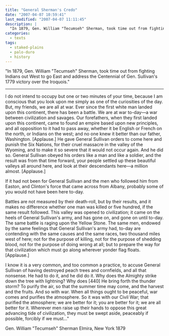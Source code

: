 ```yaml
---
title: "General Sherman's Credo"
date: "2007-04-07 10:59:41"
last_modified: "2007-04-07 11:11:45"
description: |
  "In 1879, Gen. William "Tecumseh" Sherman, took time out from fighting Indians out West to go East and address the Centennial of Gen. Sullivan's 1779 victory over the Iroquois."
categories:
  - texts
tags:
  - staked-plains
  - palo-duro
  - history  
---
```

  "In 1879, Gen. William "Tecumseh" Sherman, took time out from fighting Indians out West to go East and address the Centennial of Gen. Sullivan's 1779 victory over the Iroquois."
***

I do not intend to occupy but one or two minutes of your time, because I am conscious that you look upon me simply as one of the curiosities of the day. But, my friends, we are all at war. Ever since the first white man landed upon this continent, there has been a battle. We are at war to-day—a war between civilization and savages. Our forefathers, when they first landed upon this continent, came to found an empire based upon new principles, and all opposition to it had to pass away, whether it be English or French on the north, or Indians on the west; and no one knew it better than our father, Washington. [Applause.] He gave General Sullivan orders to come here and punish the Six Nations, for their cruel massacre in the valley of the Wyoming, and to make it so severe that it would not occur again. And he did so. General Sullivan obeyed his orders like a man and like a soldier, and the result was from that time forward, your people settled up these beautiful valleys all around here, and look at their descendants here—a million almost. [Applause.]

If it had not been for General Sullivan and the men who followed him from Easton, and Clinton's force that came across from Albany, probably some of you would not have been here to-day.

Battles are not measured by their death-roll, but by their results, and it makes no difference whether one man was killed or five hundred, if the same result followed. This valley was opened to civilization; it came on the heels of General Sullivan's army, and has gone on, and gone on until to-day. The same battle is raging upon the Yellow Stone. The same men, endowed by the same feelings that General Sullivan's army had, to-day are contending with the same causes and the same races, two thousand miles west of here; not for the purpose of killing, not for the purpose of shedding blood, not for the purpose of doing wrong at all; but to prepare the way for that civilization which must go along wherever yonder flag floats. [Applause.]

I know it is a very common, and too common a practice, to accuse General Sullivan of having destroyed peach trees and cornfields, and all that nonsense. He had to do it, and he did do it. Why does the Almighty strike down the tree with lightning? Why does [440] He bring forth the thunder storm? To purify the air, so that the summer time may come, and the harvest and the fruits. And so with war. When all things ought to be peaceful, war comes and purifies the atmosphere. So it was with our Civil War; that purified the atmosphere; we are better for it; you are better for it; we are all better for it. Wherever men raise up their hands to oppose this great advancing tide of civilization, they must be swept aside, peaceably if possible, forcibly if we must..."

Gen. William "Tecumseh" Sherman
Elmira, New York
1879
